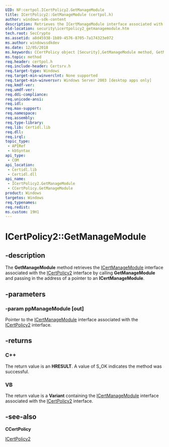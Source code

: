 ```yaml
---
UID: NF:certpol.ICertPolicy2.GetManageModule
title: ICertPolicy2::GetManageModule (certpol.h)
author: windows-sdk-content
description: Retrieves the ICertManageModule interface associated with the ICertPolicy2 interface by calling GetManageModule and passing in the address of a pointer to an ICertManageModule.
old-location: security\icertpolicy2_getmanagemodule.htm
tech.root: SecCrypto
ms.assetid: a8d45938-1b89-4576-8705-7a174323e072
ms.author: windowssdkdev
ms.date: 12/05/2018
ms.keywords: CCertPolicy object [Security],GetManageModule method, GetManageModule, GetManageModule method [Security], GetManageModule method [Security],CCertPolicy object, GetManageModule method [Security],ICertPolicy2 interface, ICertPolicy2 interface [Security],GetManageModule method, ICertPolicy2.GetManageModule, ICertPolicy2::GetManageModule, _certsrv_icertpolicy2_getmanagemodule, certpol/ICertPolicy2::GetManageModule, security.icertpolicy2_getmanagemodule
ms.topic: method
req.header: certpol.h
req.include-header: Certsrv.h
req.target-type: Windows
req.target-min-winverclnt: None supported
req.target-min-winversvr: Windows Server 2003 [desktop apps only]
req.kmdf-ver: 
req.umdf-ver: 
req.ddi-compliance: 
req.unicode-ansi: 
req.idl: 
req.max-support: 
req.namespace: 
req.assembly: 
req.type-library: 
req.lib: Certidl.lib
req.dll: 
req.irql: 
topic_type:
 - APIRef
 - kbSyntax
api_type:
 - COM
api_location:
 - Certidl.lib
 - Certidl.dll
api_name:
 - ICertPolicy2.GetManageModule
 - CCertPolicy.GetManageModule
product: Windows
targetos: Windows
req.typenames: 
req.redist: 
ms.custom: 19H1
---
```


# ICertPolicy2::GetManageModule


## -description


The <b>GetManageModule</b> method retrieves the <a href="https://msdn.microsoft.com/82b7b770-c098-40da-8a4e-8eb0e0b8a645">ICertManageModule</a> interface associated with the <a href="https://msdn.microsoft.com/2e48b096-e23a-4106-bfaf-f089d2291fba">ICertPolicy2</a> interface by calling <b>GetManageModule</b> and passing in the address of a pointer to an <b>ICertManageModule</b>.


## -parameters




### -param ppManageModule [out]

Pointer to the <a href="https://msdn.microsoft.com/82b7b770-c098-40da-8a4e-8eb0e0b8a645">ICertManageModule</a> interface associated with the <a href="https://msdn.microsoft.com/2e48b096-e23a-4106-bfaf-f089d2291fba">ICertPolicy2</a> interface.


## -returns



<h3>C++</h3>
 The return value is an <b>HRESULT</b>. A value of S_OK indicates the method was successful.

<h3>VB</h3>
The return value is a <b>Variant</b> containing the <a href="https://msdn.microsoft.com/82b7b770-c098-40da-8a4e-8eb0e0b8a645">ICertManageModule</a> interface associated with the <a href="https://msdn.microsoft.com/2e48b096-e23a-4106-bfaf-f089d2291fba">ICertPolicy2</a> interface.




## -see-also




<b>CCertPolicy</b>



<a href="https://msdn.microsoft.com/2e48b096-e23a-4106-bfaf-f089d2291fba">ICertPolicy2</a>
 

 

